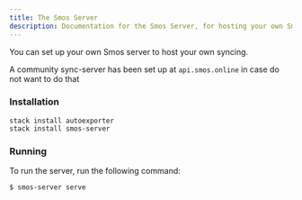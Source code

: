 ```yaml
---
title: The Smos Server
description: Documentation for the Smos Server, for hosting your own Smos API
---
```


You can set up your own Smos server to host your own syncing.

A community sync-server has been set up at `api.smos.online` in case do not want to do that

### Installation

```
stack install autoexporter
stack install smos-server
```

### Running

To run the server, run the following command:

``` shell
$ smos-server serve
```

